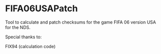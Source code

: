 # FIFA06USAPatch
Tool to calculate and patch checksums for the game FIFA 06 version USA for the NDS.

Special thanks to:

FIX94 (calculation code)
